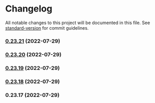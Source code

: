 # Changelog

All notable changes to this project will be documented in this file. See [standard-version](https://github.com/conventional-changelog/standard-version) for commit guidelines.

### [0.23.21](https://github.com/miyaliunian/vue2-json-form/compare/v0.23.20...v0.23.21) (2022-07-29)

### [0.23.20](https://github.com/miyaliunian/vue2-json-form/compare/v0.23.19...v0.23.20) (2022-07-29)

### [0.23.19](https://github.com/miyaliunian/vue2-json-form/compare/v0.23.18...v0.23.19) (2022-07-29)

### [0.23.18](https://github.com/miyaliunian/vue2-json-form/compare/v0.23.17...v0.23.18) (2022-07-29)

### 0.23.17 (2022-07-29)
